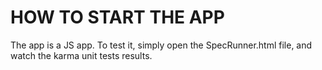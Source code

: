 # HOW TO START THE APP

The app is a JS app. To test it, simply open the SpecRunner.html file, and watch the karma unit tests results.